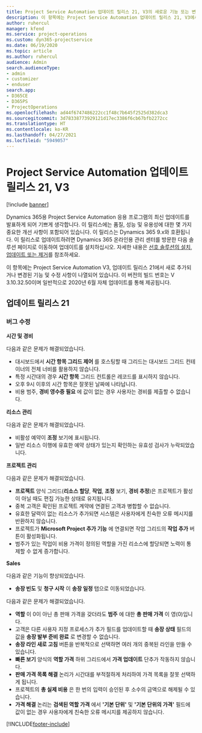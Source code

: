 ```yaml
---
title: Project Service Automation 업데이트 릴리스 21, V3의 새로운 기능 또는 변경된 기능
description: 이 항목에는 Project Service Automation 업데이트 릴리스 21, V3에서 사용할 수 있는 기능 및 수정 사항이 나열되어 있습니다.
author: ruhercul
manager: kfend
ms.service: project-operations
ms.custom: dyn365-projectservice
ms.date: 06/19/2020
ms.topic: article
ms.author: ruhercul
audience: Admin
search.audienceType:
- admin
- customizer
- enduser
search.app:
- D365CE
- D365PS
- ProjectOperations
ms.openlocfilehash: ad44f6747486222cc1f48c7b645f2525d382dca3
ms.sourcegitcommit: 3d78338773929121d17ec3386f6cb67bfb2272cc
ms.translationtype: HT
ms.contentlocale: ko-KR
ms.lasthandoff: 04/27/2021
ms.locfileid: "5949057"
---
```

# <a name="project-service-automation-update-release-21-v3"></a>Project Service Automation 업데이트 릴리스 21, V3

[!include [banner](../includes/psa-now-project-operations.md)]

Dynamics 365용 Project Service Automation 응용 프로그램의 최신 업데이트를 발표하게 되어 기쁘게 생각합니다. 이 릴리스에는 품질, 성능 및 유용성에 대한 몇 가지 중요한 개선 사항이 포함되어 있습니다. 이 릴리스는 Dynamics 365 9.x와 호환됩니다. 이 릴리스로 업데이트하려면 Dynamics 365 온라인용 관리 센터를 방문한 다음 솔루션 페이지로 이동하여 업데이트를 설치하십시오. 자세한 내용은 [선호 솔루션의 설치, 업데이트 또는 제거](/power-platform/admin/install-remove-preferred-solution)를 참조하세요.

이 항목에는 Project Service Automation V3, 업데이트 릴리스 21에서 새로 추가되거나 변경된 기능 및 수정 사항이 나열되어 있습니다. 이 버전의 빌드 번호는 V 3.10.32.50이며 일반적으로 2020년 6월 자체 업데이트를 통해 제공됩니다.

## <a name="update-release-21"></a>업데이트 릴리스 21

### <a name="bug-fixes"></a>버그 수정

**시간 및 경비**

다음과 같은 문제가 해결되었습니다.

- 대시보드에서 **시간 항목 그리드 제어** 를 호스팅할 때 그리드는 대시보드 그리드 컨테이너의 전체 너비를 활용하지 않습니다.
- 특정 시간대의 경우 **시간 항목** 그리드 컨트롤은 레코드를 표시하지 않습니다.
- 오후 9시 이후의 시간 항목은 잘못된 날짜에 나타납니다.
- 비용 범주, **경비 영수증 필요** 에 값이 없는 경우 사용자는 경비를 제출할 수 없습니다.

**리소스 관리**

다음과 같은 문제가 해결되었습니다.

- 비활성 예약이 **조정** 보기에 표시됩니다.
- 일반 리소스 이행에 유효한 예약 상태가 있는지 확인하는 유효성 검사가 누락되었습니다.

**프로젝트 관리**

다음과 같은 문제가 해결되었습니다.

- **프로젝트** 양식 그리드(**리소스 할당**, **작업**, **조정** 보기, **경비 추정**)은 프로젝트가 활성이 아닐 때도 편집 가능한 상태로 유지됩니다.
- 중복 고객은 확인된 프로젝트 계약에 연결된 고객과 병합할 수 없습니다.
- 유효한 달력이 없는 리소스가 추가되면 시스템은 사용자에게 친숙한 오류 메시지를 반환하지 않습니다.
- 프로젝트가 **Microsoft Project 추가 기능** 에 연결되면 작업 그리드의 **작업 추가** 버튼이 활성화됩니다.
- 범주가 있는 작업이 비용 가격이 정의된 역할을 가진 리소스에 할당되면 노력이 통제할 수 없게 증가합니다.

**Sales**

다음과 같은 기능이 향상되었습니다.

- **송장 빈도** 및 **청구 시작** 이 **송장 일정** 탭으로 이동되었습니다.

다음과 같은 문제가 해결되었습니다.

- **역할** 이 0이 아닌 총 판매 가격을 갖더라도 **범주** 에 대한 **총 판매 가격** 이 영(0)입니다.
- 고객은 다른 사용자 지정 프로세스가 추가 필드를 업데이트할 때 **송장 상태** 필드의 값을 **송장 발부 준비 완료** 로 변경할 수 없습니다.
- **송장 라인 새로 고침** 버튼을 반복적으로 선택하면 여러 개의 중복된 라인을 만들 수 있습니다.
- **빠른 보기** 양식의 **역할 가격** 하위 그리드에서 **가격 업데이트** 단추가 작동하지 않습니다.
- **판매 가격 목록 해결** 논리가 시간대를 부적절하게 처리하여 가격 목록을 잘못 선택하게 됩니다.
- 프로젝트의 **총 실제 비용** 은 한 번의 입력이 승인된 후 소수의 금액으로 해제될 수 있습니다.
- **가격 해결** 논리는 **검색된 역할 가격** 에서 **'기본 단위'** 및 **'기본 단위의 가격'** 필드에 값이 없는 경우 사용자에게 친숙한 오류 메시지를 제공하지 않습니다.


[!INCLUDE[footer-include](../includes/footer-banner.md)]